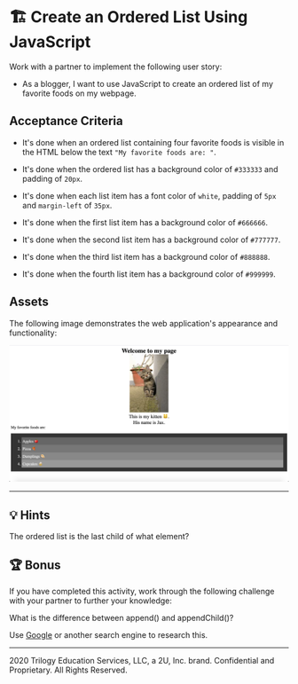 # 🏗️ Create an Ordered List Using JavaScript

Work with a partner to implement the following user story:

* As a blogger, I want to use JavaScript to create an ordered list of my favorite foods on my webpage.

## Acceptance Criteria

* It's done when an ordered list containing four favorite foods is visible in the HTML below the text `"My favorite foods are: "`.

* It's done when the ordered list has a background color of `#333333` and padding of `20px`.

* It's done when each list item has a font color of `white`, padding of `5px` and `margin-left` of `35px`.

* It's done when the first list item has a background color of `#666666`.

* It's done when the second list item has a background color of `#777777`.

* It's done when the third list item has a background color of `#888888`.

* It's done when the fourth list item has a background color of `#999999`.

## Assets

The following image demonstrates the web application's appearance and functionality:

![Mockup](./images/01-screenshot.png)

---

## 💡 Hints

The ordered list is the last child of what element? 

## 🏆 Bonus

If you have completed this activity, work through the following challenge with your partner to further your knowledge:

What is the difference between append() and appendChild()? 

Use [Google](https://www.google.com) or another search engine to research this.

---
2020 Trilogy Education Services, LLC, a 2U, Inc. brand. Confidential and Proprietary. All Rights Reserved.
